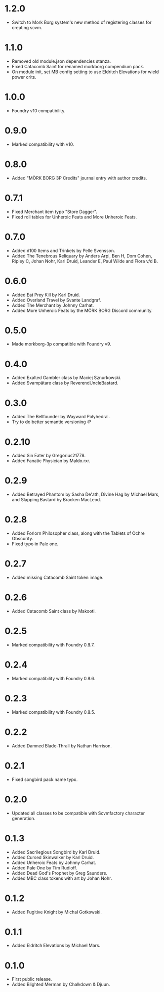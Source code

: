 # 1.2.0

- Switch to Mork Borg system's new method of registering classes for creating scvm.

# 1.1.0

- Removed old module.json dependencies stanza.
- Fixed Catacomb Saint for renamed morkborg compendium pack.
- On module init, set MB config setting to use Eldritch Elevations for wield power crits.

# 1.0.0

- Foundry v10 compatibility.

# 0.9.0
- Marked compatibility with v10.

# 0.8.0
- Added "MÖRK BORG 3P Credits" journal entry with author credits.

# 0.7.1
- Fixed Merchant item typo "Store Dagger".
- Fixed roll tables for Unheroic Feats and More Unheroic Feats.

# 0.7.0
- Added d100 Items and Trinkets by Pelle Svensson.
- Added The Tenebrous Reliquary by Anders Arpi, Ben H, Dom Cohen, Ripley C, Johan Nohr, Karl Druid, Leander E, Paul Wilde and Flora v/d B.

# 0.6.0
- Added Eat Prey Kill by Karl Druid.
- Added Overland Travel by Svante Landgraf.
- Added The Merchant by Johnny Carhat.
- Added More Unheroic Feats by the MÖRK BORG Discord community.

# 0.5.0
- Made morkborg-3p compatible with Foundry v9.

# 0.4.0 
- Added Exalted Gambler class by Maciej Sznurkowski.
- Added Svampätare class by ReverendUncleBastard.

# 0.3.0
- Added The Bellfounder by Wayward Polyhedral.
- Try to do better semantic versioning :P

# 0.2.10
- Added Sin Eater by Gregorius21778.
- Added Fanatic Physician by Maldo.rxr.

# 0.2.9
- Added Betrayed Phantom by Sasha De'ath, Divine Hag by Michael Mars, and Slapping Bastard by Bracken MacLeod.

# 0.2.8
- Added Forlorn Philosopher class, along with the Tablets of Ochre Obscurity.
- Fixed typo in Pale one.

# 0.2.7
- Added missing Catacomb Saint token image.

# 0.2.6
- Added Catacomb Saint class by Makooti.

# 0.2.5
- Marked compatibility with Foundry 0.8.7.

# 0.2.4
- Marked compatibility with Foundry 0.8.6.

# 0.2.3
- Marked compatibility with Foundry 0.8.5. 
 
# 0.2.2
- Added Damned Blade-Thrall by Nathan Harrison.

# 0.2.1
- Fixed songbird pack name typo.

# 0.2.0
- Updated all classes to be compatible with Scvmfactory character generation.

# 0.1.3
- Added Sacrilegious Songbird by Karl Druid.
- Added Cursed Skinwalker by Karl Druid.
- Added Unheroic Feats by Johnny Carhat.
- Added Pale One by Tim Rudloff.
- Added Dead God's Prophet by Greg Saunders.
- Added MBC class tokens with art by Johan Nohr.

# 0.1.2
- Added Fugitive Knight by Michal Gotkowski.

# 0.1.1
- Added Eldritch Elevations by Michael Mars.

# 0.1.0
- First public release.
- Added Blighted Merman by Chalkdown & Djuun.

